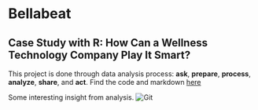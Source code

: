# Bellabeat

## Case Study with R: How Can a Wellness Technology Company Play It Smart?<br/>

This project is done through data analysis process: **ask**, **prepare**, **process**, **analyze**, **share**, and **act**. Find the code and markdown [here](https://github.com/jundiya/Portfolio/blob/main/Bellabeat/bellabeat-jupyter.ipynb)

Some interesting insight from analysis.
![Git](https://user-images.githubusercontent.com/21137726/148678297-f1ae588e-d691-4c13-a910-808a5f8e40d1.png)
